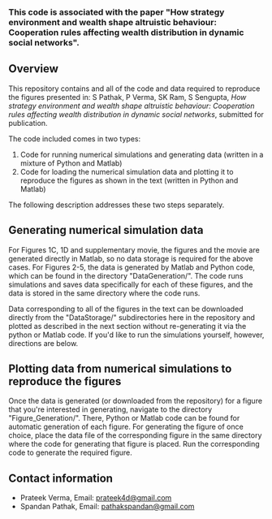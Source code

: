 ### This code is associated with the paper "How strategy environment and wealth shape altruistic behaviour: Cooperation rules affecting wealth distribution in dynamic social networks".


## Overview ##

This repository contains and all of the code and data required to reproduce the figures presented in: S Pathak, P Verma, SK Ram, S Sengupta, *How strategy environment and wealth shape altruistic behaviour: Cooperation rules affecting wealth distribution in dynamic social networks*, submitted for publication.

The code included comes in two types:

1. Code for running numerical simulations and generating data (written in a mixture of Python and Matlab)
2. Code for loading the numerical simulation data and plotting it to reproduce the figures as shown in the text (written in Python and Matlab)

The following description addresses these two steps separately.

## Generating numerical simulation data ##

For Figures 1C, 1D and supplementary movie, the figures and the movie are generated directly in Matlab, so no data storage is required for the above cases. For Figures 2-5, the data is generated by Matlab and Python code, which can be found in the directory "DataGeneration/". The  code runs simulations and saves data specifically for each of these figures, and the data is stored in the same directory where the code runs.

Data corresponding to all of the figures in the text can be downloaded directly from the "DataStorage/" subdirectories here in the repository and plotted as described in the next section without re-generating it via the python or Matlab code. If you'd like to run the simulations yourself, however, directions are below.


## Plotting data from numerical simulations to reproduce the figures ##

Once the data is generated (or downloaded from the repository) for a figure that you're interested in generating, navigate to the directory "Figure_Generation/". There, Python or Matlab code can be found for automatic generation of each figure. For generating the figure of once choice, place the data file of the corresponding figure in the same directory where the code for generating that figure is placed. Run the corresponding code to generate the required figure.

## Contact information ##

* Prateek Verma, Email: prateek4d@gmail.com
* Spandan Pathak, Email: pathakspandan@gmail.com
